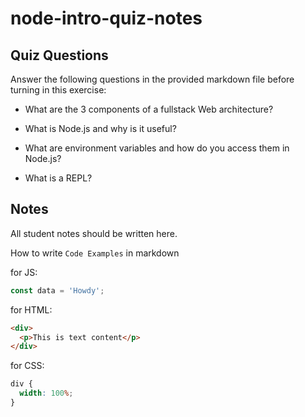 # node-intro-quiz-notes

## Quiz Questions

Answer the following questions in the provided markdown file before turning in this exercise:

- What are the 3 components of a fullstack Web architecture?

- What is Node.js and why is it useful?

- What are environment variables and how do you access them in Node.js?

- What is a REPL?

## Notes

All student notes should be written here.

How to write `Code Examples` in markdown

for JS:

```javascript
const data = 'Howdy';
```

for HTML:

```html
<div>
  <p>This is text content</p>
</div>
```

for CSS:

```css
div {
  width: 100%;
}
```
